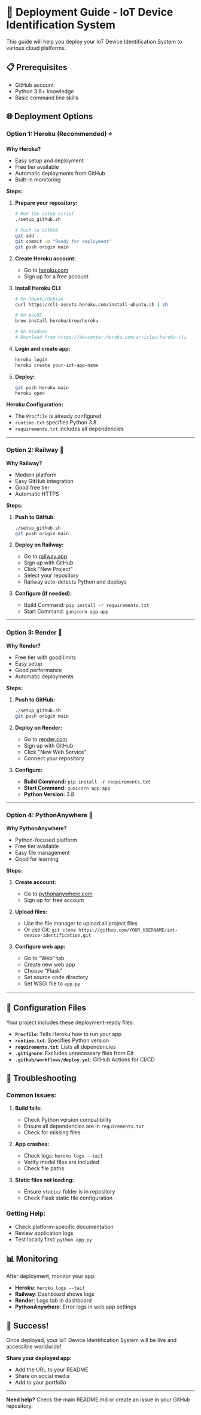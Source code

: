 # 🚀 Deployment Guide - IoT Device Identification System

This guide will help you deploy your IoT Device Identification System to various cloud platforms.

## 📋 Prerequisites

- GitHub account
- Python 3.8+ knowledge
- Basic command line skills

## 🌐 Deployment Options

### Option 1: Heroku (Recommended) ⭐

**Why Heroku?**
- Easy setup and deployment
- Free tier available
- Automatic deployments from GitHub
- Built-in monitoring

**Steps:**

1. **Prepare your repository:**
   ```bash
   # Run the setup script
   ./setup_github.sh
   
   # Push to GitHub
   git add .
   git commit -m "Ready for deployment"
   git push origin main
   ```

2. **Create Heroku account:**
   - Go to [heroku.com](https://heroku.com)
   - Sign up for a free account

3. **Install Heroku CLI:**
   ```bash
   # On Ubuntu/Debian
   curl https://cli-assets.heroku.com/install-ubuntu.sh | sh
   
   # On macOS
   brew install heroku/brew/heroku
   
   # On Windows
   # Download from https://devcenter.heroku.com/articles/heroku-cli
   ```

4. **Login and create app:**
   ```bash
   heroku login
   heroku create your-iot-app-name
   ```

5. **Deploy:**
   ```bash
   git push heroku main
   heroku open
   ```

**Heroku Configuration:**
- The `Procfile` is already configured
- `runtime.txt` specifies Python 3.8
- `requirements.txt` includes all dependencies

---

### Option 2: Railway 🚄

**Why Railway?**
- Modern platform
- Easy GitHub integration
- Good free tier
- Automatic HTTPS

**Steps:**

1. **Push to GitHub:**
   ```bash
   ./setup_github.sh
   git push origin main
   ```

2. **Deploy on Railway:**
   - Go to [railway.app](https://railway.app)
   - Sign up with GitHub
   - Click "New Project"
   - Select your repository
   - Railway auto-detects Python and deploys

3. **Configure (if needed):**
   - Build Command: `pip install -r requirements.txt`
   - Start Command: `gunicorn app:app`

---

### Option 3: Render 🌟

**Why Render?**
- Free tier with good limits
- Easy setup
- Good performance
- Automatic deployments

**Steps:**

1. **Push to GitHub:**
   ```bash
   ./setup_github.sh
   git push origin main
   ```

2. **Deploy on Render:**
   - Go to [render.com](https://render.com)
   - Sign up with GitHub
   - Click "New Web Service"
   - Connect your repository

3. **Configure:**
   - **Build Command:** `pip install -r requirements.txt`
   - **Start Command:** `gunicorn app:app`
   - **Python Version:** 3.8

---

### Option 4: PythonAnywhere 🐍

**Why PythonAnywhere?**
- Python-focused platform
- Free tier available
- Easy file management
- Good for learning

**Steps:**

1. **Create account:**
   - Go to [pythonanywhere.com](https://pythonanywhere.com)
   - Sign up for free account

2. **Upload files:**
   - Use the file manager to upload all project files
   - Or use Git: `git clone https://github.com/YOUR_USERNAME/iot-device-identification.git`

3. **Configure web app:**
   - Go to "Web" tab
   - Create new web app
   - Choose "Flask"
   - Set source code directory
   - Set WSGI file to `app.py`

---

## 🔧 Configuration Files

Your project includes these deployment-ready files:

- **`Procfile`**: Tells Heroku how to run your app
- **`runtime.txt`**: Specifies Python version
- **`requirements.txt`**: Lists all dependencies
- **`.gitignore`**: Excludes unnecessary files from Git
- **`.github/workflows/deploy.yml`**: GitHub Actions for CI/CD

## 🐛 Troubleshooting

### Common Issues:

1. **Build fails:**
   - Check Python version compatibility
   - Ensure all dependencies are in `requirements.txt`
   - Check for missing files

2. **App crashes:**
   - Check logs: `heroku logs --tail`
   - Verify model files are included
   - Check file paths

3. **Static files not loading:**
   - Ensure `static/` folder is in repository
   - Check Flask static file configuration

### Getting Help:

- Check platform-specific documentation
- Review application logs
- Test locally first: `python app.py`

## 📊 Monitoring

After deployment, monitor your app:

- **Heroku**: `heroku logs --tail`
- **Railway**: Dashboard shows logs
- **Render**: Logs tab in dashboard
- **PythonAnywhere**: Error logs in web app settings

## 🎉 Success!

Once deployed, your IoT Device Identification System will be live and accessible worldwide!

**Share your deployed app:**
- Add the URL to your README
- Share on social media
- Add to your portfolio

---

**Need help?** Check the main README.md or create an issue in your GitHub repository.

